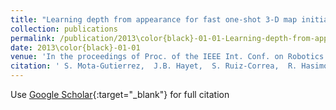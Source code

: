```yaml
---
title: "Learning depth from appearance for fast one-shot 3-D map initialization in VSLAM systems"
collection: publications
permalink: /publication/2013\color{black}-01-01-Learning-depth-from-appearance-for-fast-one-shot-3-D-map-initialization-in-VSLAM-systems
date: 2013\color{black}-01-01
venue: 'In the proceedings of Proc. of the IEEE Int. Conf. on Robotics and Automation, ISBN: 978-1-4673-5641-1'
citation: ' S. Mota-Gutierrez,  J.B. Hayet,  S. Ruiz-Correa,  R. Hasimoto-Beltran,  C. Zubieta-Rico, &quot;Learning depth from appearance for fast one-shot 3-D map initialization in VSLAM systems.&quot; In the proceedings of Proc. of the IEEE Int. Conf. on Robotics and Automation, ISBN: 978-1-4673-5641-1, 2013\color{black}.'
---
```

Use [Google Scholar](https://scholar.google.com/scholar?q=Learning+depth+from+appearance+for+fast+one+shot+3+D+map+initialization+in+VSLAM+systems){:target="_blank"} for full citation